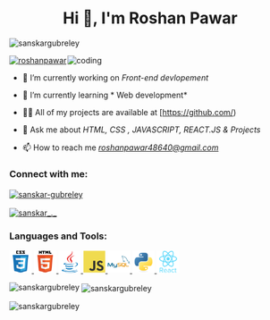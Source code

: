 <p align="center">

</p>

<h1 align="center">Hi 👋, I'm Roshan Pawar</h1>

<p align="left"> <img src="https://komarev.com/ghpvc/?username=sanskargubreley&label=Profile%20views&color=0e75b6&style=flat" alt="sanskargubreley" /> </p>

<img align="right" alt="coding" width ="400" src="https://user-images.githubusercontent.com/46869388/89207039-b899e600-d5d7-11ea-90d0-c894383d35b4.gif">



<p align="left"> <a href="https://instagram.com/ronnny18" target="blank"><img src="](https://github.com/Devloper-RonnY/Devloper-RonnY)?logo=twitter&style=for-the-badge" alt="roshanpawar" /></a> </p>


- 🔭 I’m currently working on *Front-end devlopement*


- 🌱 I’m currently learning * Web development*


- 👨‍💻 All of my projects are available at [https://github.com/)


- 💬 Ask me about *HTML, CSS , JAVASCRIPT, REACT.JS & Projects*


- 📫 How to reach me *roshanpawar48640@gmail.com*


<h3 align="left">Connect with me:</h3>

<p align="left">

<a href="https://linkedin.com/in/roshan-pawar" target="blank"><img align="center" src="https://raw.githubusercontent.com/rahuldkjain/github-profile-readme-generator/master/src/images/icons/Social/linked-in-alt.svg" alt="sanskar-gubreley" height="30" width="40" /></a>

<a href="https://instagram.com/ronnny18" target="blank"><img align="center" src="https://raw.githubusercontent.com/rahuldkjain/github-profile-readme-generator/master/src/images/icons/Social/instagram.svg" alt="sanskar_._" height="30" width="40" /></a>

</p>


<h3 align="left">Languages and Tools:</h3>

<p align="left"> <a href="https://www.w3schools.com/css/" target="_blank" rel="noreferrer"> <img src="https://raw.githubusercontent.com/devicons/devicon/master/icons/css3/css3-original-wordmark.svg" alt="css3" width="40" height="40"/> </a> <a href="https://www.w3.org/html/" target="_blank" rel="noreferrer"> <img src="https://raw.githubusercontent.com/devicons/devicon/master/icons/html5/html5-original-wordmark.svg" alt="html5" width="40" height="40"/> </a> <a href="https://www.java.com" target="_blank" rel="noreferrer"> <img src="https://raw.githubusercontent.com/devicons/devicon/master/icons/java/java-original.svg" alt="java" width="40" height="40"/> </a> <a href="https://developer.mozilla.org/en-US/docs/Web/JavaScript" target="_blank" rel="noreferrer"> <img src="https://raw.githubusercontent.com/devicons/devicon/master/icons/javascript/javascript-original.svg" alt="javascript" width="40" height="40"/> </a> <a href="https://www.mysql.com/" target="_blank" rel="noreferrer"> <img src="https://raw.githubusercontent.com/devicons/devicon/master/icons/mysql/mysql-original-wordmark.svg" alt="mysql" width="40" height="40"/> </a> <a href="https://www.python.org" target="_blank" rel="noreferrer"> <img src="https://raw.githubusercontent.com/devicons/devicon/master/icons/python/python-original.svg" alt="python" width="40" height="40"/> </a> <a href="https://reactjs.org/" target="_blank" rel="noreferrer"> <img src="https://raw.githubusercontent.com/devicons/devicon/master/icons/react/react-original-wordmark.svg" alt="react" width="40" height="40"/> </a> </p>


<p><img align="left" src="https://github-readme-stats.vercel.app/api/top-langs?username=sanskargubreley&show_icons=true&locale=en&layout=compact" alt="sanskargubreley" /></p>


<p>&nbsp;<img align="center" src="https://github-readme-stats.vercel.app/api?username=sanskargubreley&show_icons=true&locale=en" alt="sanskargubreley" /></p>


<p><img align="center" src="https://github-readme-streak-stats.herokuapp.com/?user=sanskargubreley&" alt="sanskargubreley" /></p>
